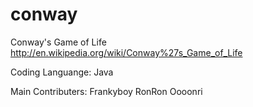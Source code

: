 conway
======

Conway's Game of Life
http://en.wikipedia.org/wiki/Conway%27s_Game_of_Life

Coding Languange: Java

Main Contributers:
  Frankyboy
  RonRon
  Oooonri
